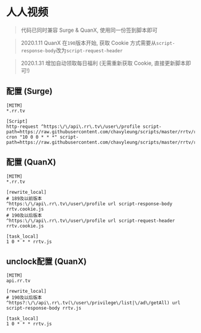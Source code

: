 # 人人视频

> 代码已同时兼容 Surge & QuanX, 使用同一份签到脚本即可

> 2020.1.11 QuanX 在`190`版本开始, 获取 Cookie 方式需要从`script-response-body`改为`script-request-header`

> 2020.1.31 增加自动领取每日福利 (无需重新获取 Cookie, 直接更新脚本即可!)

## 配置 (Surge)

```properties
[MITM]
*.rr.tv

[Script]
http-request ^https:\/\/api\.rr\.tv\/user\/profile script-path=https://raw.githubusercontent.com/chavyleung/scripts/master/rrtv/rrtv.cookie.js
cron "10 0 0 * * *" script-path=https://raw.githubusercontent.com/chavyleung/scripts/master/rrtv/rrtv.js
```

## 配置 (QuanX)

```properties
[MITM]
*.rr.tv

[rewrite_local]
# 189及以前版本
^https:\/\/api\.rr\.tv\/user\/profile url script-response-body rrtv.cookie.js
# 190及以后版本
^https:\/\/api\.rr\.tv\/user\/profile url script-request-header rrtv.cookie.js

[task_local]
1 0 * * * rrtv.js
```

## unclock配置 (QuanX)

```properties
[MITM]
api.rr.tv

[rewrite_local]
# 190及以后版本
^https?:\/\/api\.rr\.tv(\/user\/privilege\/list|\/ad\/getAll) url script-response-body rrtv.js

[task_local]
1 0 * * * rrtv.js
```

